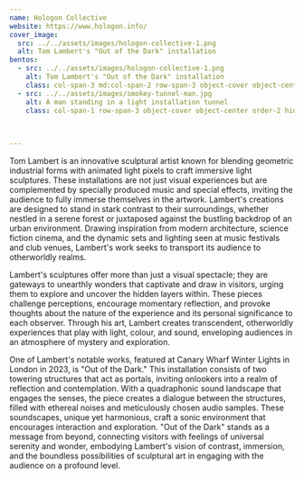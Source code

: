 ```yaml
---
name: Hologon Collective
website: https://www.hologon.info/
cover_image:
  src: ../../assets/images/hologon-collective-1.png
  alt: Tom Lambert's "Out of the Dark" installation
bentos:
  - src: ../../assets/images/hologon-collective-1.png
    alt: Tom Lambert's "Out of the Dark" installation
    class: col-span-3 md:col-span-2 row-span-3 object-cover object-center order-2 
  - src: ../../assets/images/smokey-tunnel-man.jpg
    alt: A man standing in a light installation tunnel
    class: col-span-1 row-span-3 object-cover object-center order-2 hidden md:block
  
  

---
```

Tom Lambert is an innovative sculptural artist known for blending geometric industrial forms with animated light pixels to craft immersive light sculptures. These installations are not just visual experiences but are complemented by specially produced music and special effects, inviting the audience to fully immerse themselves in the artwork. Lambert's creations are designed to stand in stark contrast to their surroundings, whether nestled in a serene forest or juxtaposed against the bustling backdrop of an urban environment. Drawing inspiration from modern architecture, science fiction cinema, and the dynamic sets and lighting seen at music festivals and club venues, Lambert's work seeks to transport its audience to otherworldly realms.

Lambert's sculptures offer more than just a visual spectacle; they are gateways to unearthly wonders that captivate and draw in visitors, urging them to explore and uncover the hidden layers within. These pieces challenge perceptions, encourage momentary reflection, and provoke thoughts about the nature of the experience and its personal significance to each observer. Through his art, Lambert creates transcendent, otherworldly experiences that play with light, colour, and sound, enveloping audiences in an atmosphere of mystery and exploration.

One of Lambert's notable works, featured at Canary Wharf Winter Lights in London in 2023, is "Out of the Dark." This installation consists of two towering structures that act as portals, inviting onlookers into a realm of reflection and contemplation. With a quadraphonic sound landscape that engages the senses, the piece creates a dialogue between the structures, filled with ethereal noises and meticulously chosen audio samples. These soundscapes, unique yet harmonious, craft a sonic environment that encourages interaction and exploration. "Out of the Dark" stands as a message from beyond, connecting visitors with feelings of universal serenity and wonder, embodying Lambert's vision of contrast, immersion, and the boundless possibilities of sculptural art in engaging with the audience on a profound level.
